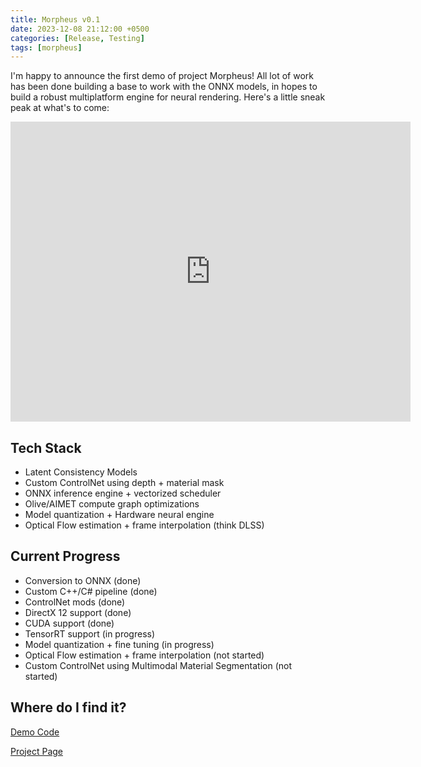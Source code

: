 ```yaml
---
title: Morpheus v0.1
date: 2023-12-08 21:12:00 +0500
categories: [Release, Testing]
tags: [morpheus]
---
```


I'm happy to announce the first demo of project Morpheus!
All lot of work has been done building a base to work with the ONNX models,
in hopes to build a robust multiplatform engine for neural rendering.
Here's a little sneak peak at what's to come:

<iframe width="640" height="480" src="https://www.youtube.com/embed/uBPPXIbcJOo" title="Project Morpheus - v0.1 Demo" frameborder="0" allow="accelerometer; autoplay; clipboard-write; encrypted-media; gyroscope; picture-in-picture; web-share" allowfullscreen></iframe>

## Tech Stack
 - Latent Consistency Models
 - Custom ControlNet using depth + material mask
 - ONNX inference engine + vectorized scheduler
 - Olive/AIMET compute graph optimizations
 - Model quantization + Hardware neural engine
 - Optical Flow estimation + frame interpolation (think DLSS)

## Current Progress
 - Conversion to ONNX (done)
 - Custom C++/C# pipeline (done)
 - ControlNet mods (done)
 - DirectX 12 support (done)
 - CUDA support (done)
 - TensorRT support (in progress)
 - Model quantization + fine tuning (in progress)
 - Optical Flow estimation + frame interpolation (not started)
 - Custom ControlNet using Multimodal Material Segmentation (not started)

## Where do I find it?
[Demo Code](https://github.com/PolybiusTech/NeuralRenderer)

[Project Page](https://polybiustech.github.io/NeuralRenderer)
